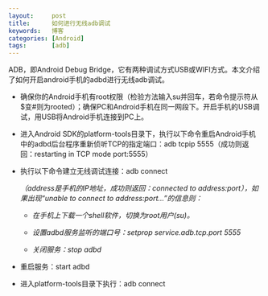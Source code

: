 ```yaml
---
layout:     post
title:      如何进行无线adb调试
keywords:   博客
categories: [Android]
tags:	    [adb]
---
```


ADB，即Android Debug Bridge，它有两种调试方式USB或WIFI方式。本文介绍了如何开启android手机的adbd进行无线adb调试。

* 确保你的Android手机有root权限（检验方法输入su并回车，若命令提示符从$变#则为rooted）；确保PC和Android手机在同一网段下。开启手机的USB调试，用USB将Android手机连接到PC上。

* 进入Android SDK的platform-tools目录下，执行以下命令重启Android手机中的adbd后台程序重新侦听TCP的指定端口：adb tcpip 5555（成功则返回：restarting in TCP mode port:5555）

* 执行以下命令建立无线调试连接：adb connect <address>（address是手机的IP地址，成功则返回：connected to address:port），如果出现“unable to connect to address:port...”的信息则：

  +  在手机上下载一个shell软件，切换为root用户(su)。

  +  设置adbd服务监听的端口号：setprop service.adb.tcp.port 5555
 
  +  关闭服务：stop adbd 
 
 + 重启服务：start adbd
 
 + 进入platform-tools目录下执行：adb connect <address>




